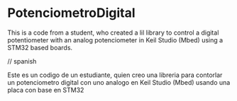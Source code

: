 # PotenciometroDigital

This is a code from a student, who created a lil library to control a digital potentiometer with an analog potenciometer in Keil Studio (Mbed) using a STM32 based 
boards.

// spanish

Este es un codigo de un estudiante, quien creo una libreria para contorlar un potenciometro digital con uno analogo en Keil Studio (Mbed) usando una placa con
base en STM32
